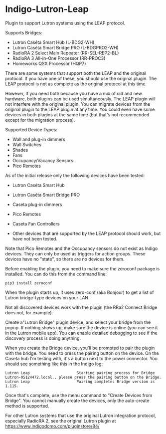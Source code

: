 # Indigo-Lutron-Leap
Plugin to support Lutron systems using the LEAP protocol.  

Supports Bridges:

* Lutron Caséta Smart Hub (L-BDG2-WH)
* Lutron Caséta Smart Bridge PRO (L-BDGPRO2-WH)
* RadioRA 2 Select Main Repeater (RR-SEL-REP2-BL)
* RadioRA 3 All-in-One Processor (RR-PROC3)
* Homeworks QSX Processor (HQP7)

There are some systems that support both the LEAP and the original protocol. If you have one of these,
you should use the original plugin. The LEAP protocol is not as complete as the original protocol at this time.

However, if you need both because you have a mix of old and new hardware, both plugins can
be used simultaneously. The LEAP plugin will not interfere with the original plugin.  You can migrate devices 
from the original plugin to the LEAP plugin at any time.  You could even have some devices in both plugins
at the same time (but that's not recommended except for the migration process).

Supported Device Types:

* Wall and plug-in dimmers
* Wall Switches
* Shades
* Fans
* Occupancy/Vacancy Sensors
* Pico Remotes

As of the initial release only the following devices have been tested:

* Lutron Caséta Smart Hub
* Lutron Caséta Smart Bridge PRO

* Caseta plug-in dimmers
* Pico Remotes
* Caseta Fan Controllers

* Other devices that are supported by the LEAP protocol should work, but have not been tested.

Note that Pico Remotes and the Occupancy sensors do not exist as Indigo devices. They can only be used as triggers 
for action groups. These devices have no "state", so there are no devices for them.

Before enabling the plugin, you need to make sure the zeroconf package is installed. You can do this from the command line:
````
pip3 install zeroconf
````
When the plugin starts up, it uses zero-conf (aka Bonjour) to get a list of Lutron bridge-type devices on your LAN.

Not all discovered devices work with the plugin (the RRa2 Connect Bridge does not, for example). 

Create a"Lutron Bridge" plugin device, and select your bridge from the popup. If nothing shows up, make sure the device is 
online (you can see it in the Lutron mobile app). You can enable detailed debugging to see if the discovery 
process is doing anything.

When you create the Bridge device, you'll be prompted to pair the plugin with the bridge. You need to press 
the pairing button on the device. On the Caseta hub I'm testing with, it's a button next to the power connector. 
You should see something like this in the Indigo log:
````
Lutron Leap                     Starting pairing process for Bridge Lutron-05124472.local., please press the pairing button on the Bridge.
Lutron Leap                     Pairing complete: Bridge version is 1.115.
````

Once that's complete, use the menu command to "Create Devices from Bridge". You cannot manually create the devices, only the auto-create method is supported.

For other Lutron systems that use the original Lutron integration protocol, especially RadioRA 2, 
see the original Lutron plugin at https://www.indigodomo.com/pluginstore/84/